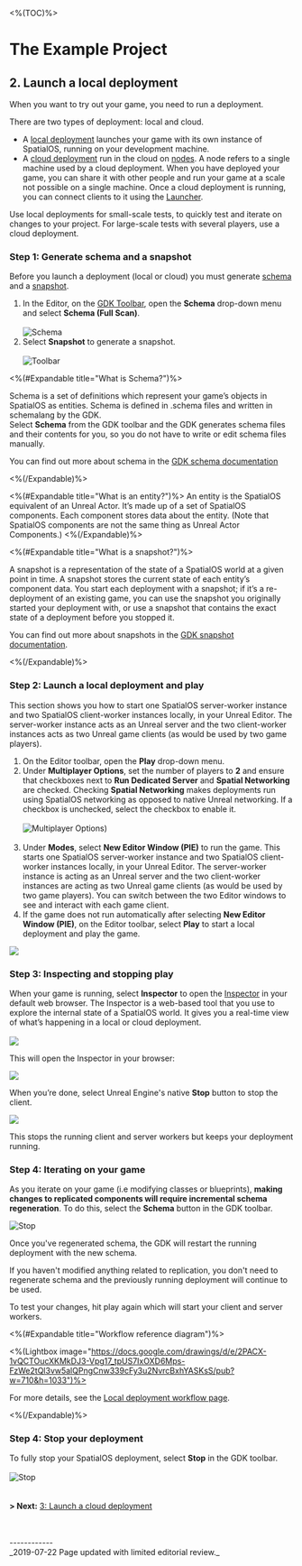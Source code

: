 <%(TOC)%>
# The Example Project 

## 2.  Launch a local deployment

When you want to try out your game, you need to run a deployment. 

There are two types of deployment: local and cloud.

- A [local deployment]({{urlRoot}}/content/glossary#deployment) launches your game with its own instance of SpatialOS, running on your development machine. 
- A [cloud deployment]({{urlRoot}}/content/glossary#deployment) run in the cloud on [nodes]({{urlRoot}}/content/glossary#node). A node refers to a single machine used by a cloud deployment. When you have deployed your game, you can share it with other people and run your game at a scale not possible on a single machine. Once a cloud deployment is running, you can connect clients to it using the [Launcher]({{urlRoot}}/content/glossary#launcher).

Use local deployments for small-scale tests, to quickly test and iterate on changes to your project. For large-scale tests with several players, use a cloud deployment. 

### Step 1: Generate schema and a snapshot

Before you launch a deployment (local or cloud) you must generate [schema]({{urlRoot}}/content/spatialos-concepts/schema-and-snapshots#schema) and a [snapshot]({{urlRoot}}/content/spatialos-concepts/schema-and-snapshots#snapshots). 
1. In the Editor, on the [GDK Toolbar]({{urlRoot}}/content/unreal-editor-interface/toolbars), open the **Schema** drop-down menu and select **Schema (Full Scan)**. <br/><br/>
   ![Schema]({{assetRoot}}assets/screen-grabs/toolbar/schema-button-full-scan.png)
   </br>
2. Select **Snapshot** to generate a snapshot.<br/><br/>
   ![Toolbar]({{assetRoot}}assets/screen-grabs/toolbar/snapshot-button.png)<br/>

<%(#Expandable title="What is Schema?")%>

Schema is a set of definitions which represent your game’s objects in SpatialOS as entities. Schema is defined in .schema files and written in schemalang by the GDK.</br>
Select **Schema** from the GDK toolbar and the GDK generates schema files and their contents for you, so you do not have to write or edit schema files manually.

You can find out more about schema in the [GDK schema documentation]({{urlRoot}}/content/how-to-use-schema)

<%(/Expandable)%>

<%(#Expandable title="What is an entity?")%>
An entity is the SpatialOS equivalent of an Unreal Actor. It’s made up of a set of SpatialOS components. Each component stores data about the entity. (Note that SpatialOS components are not the same thing as Unreal Actor Components.)
<%(/Expandable)%>

<%(#Expandable title="What is  a snapshot?")%>

A snapshot is a representation of the state of a SpatialOS world at a given point in time. A snapshot stores the current state of each entity’s component data. You start each deployment with a snapshot; if it’s a re-deployment of an existing game, you can use the snapshot you originally started your deployment with, or use a snapshot that contains the exact state of a deployment before you stopped it.

You can find out more about snapshots in the [GDK snapshot documentation]({{urlRoot}}/content/how-to-use-snapshots).

<%(/Expandable)%>
   
### Step 2: Launch a local deployment and play

This section shows you how to start one SpatialOS server-worker instance and two SpatialOS client-worker instances locally, in your Unreal Editor. The server-worker instance acts as an Unreal server and the two client-worker instances acts as two Unreal game clients (as would be used by two game players). 

1. On the Editor toolbar, open the **Play** drop-down menu.
2. Under **Multiplayer Options**, set the number of players to **2** and ensure that checkboxes next to **Run Dedicated Server** and **Spatial Networking** are checked. Checking **Spatial Networking** makes deployments run using SpatialOS networking as opposed to native Unreal networking. If a checkbox is unchecked, select the checkbox to enable it.<br/></br>
   ![Multiplayer Options]({{assetRoot}}assets/set-up-template/template-multiplayer-options.png))<br/></br>
3. Under **Modes**, select **New Editor Window (PIE)** to run the game. This starts one SpatialOS server-worker instance and two SpatialOS client-worker instances locally, in your Unreal Editor.
   The server-worker instance is acting as an Unreal server and the two client-worker instances are acting as two Unreal game clients (as would be used by two game players).
   You can switch between the two Editor windows to see and interact with each game client. 
4. If the game does not run automatically after selecting **New Editor Window (PIE)**, on the Editor toolbar, select **Play** to start a local deployment and play the game.

![]({{assetRoot}}assets/example-project/first-client-launch.png)<br/>

### Step 3: Inspecting and stopping play

When your game is running, select **Inspector** to open the [Inspector](https://docs.improbable.io/unreal/alpha//content/glossary#inspector) in your default web browser. The Inspector is a web-based tool that you use to explore the internal state of a SpatialOS world. It gives you a real-time view of what’s happening in a local or cloud deployment. <br/><br/>
![]({{assetRoot}}assets/screen-grabs/toolbar/inspector-button.png)<br/>

This will open the Inspector in your browser:

![]({{assetRoot}}assets/set-up-template/template-two-client-inspector.png)<br/>

When you’re done, select Unreal Engine's native **Stop** button to stop the client. 

![]({{assetRoot}}assets/toolbar/stop-button-native.png)<br/>

This stops the running client and server workers but keeps your deployment running. 

### Step 4: Iterating on your game

As you iterate on your game (i.e modifying classes or blueprints), **making changes to replicated components will require incremental schema regeneration**. To do this, select the **Schema** button in the GDK toolbar.

![Stop]({{assetRoot}}assets/screen-grabs/toolbar/schema-button.png)<br/>

Once you've regenerated schema, the GDK will restart the running deployment with the new schema.

If you haven't modified anything related to replication, you don't need to regenerate schema and the previously running deployment will continue to be used.

To test your changes, hit play again which will start your client and server workers.

<%(#Expandable title="Workflow reference diagram")%>

 <%(Lightbox image="https://docs.google.com/drawings/d/e/2PACX-1vQCTOucXKMkDJ3-Vpg17_tpUS7IxOXD6Mps-FzWe2tQl3vw5alQPngCnw339cFy3u2NvrcBxhYASKsS/pub?w=710&h=1033")%>

For more details, see the [Local deployment workflow page]({{urlRoot}}/content/local-deployment-workflow).

<%(/Expandable)%>

### Step 4: Stop your deployment

To fully stop your SpatialOS deployment, select **Stop** in the GDK toolbar.<br/></br>
![Stop]({{assetRoot}}assets/screen-grabs/toolbar/stop-button.png)<br/>
</br>
</br>
**> Next:** [3: Launch a cloud deployment]({{urlRoot}}/content/get-started/example-project/exampleproject-cloud-deployment) 

<br/>
<br/>------------<br/>
_2019-07-22 Page updated with limited editorial review._

